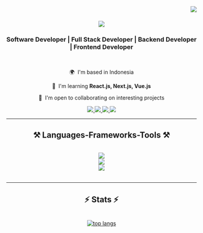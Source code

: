  <img align="right" src="https://visitor-badge.laobi.icu/badge?page_id=Reinawan07.Reinawan07" /> 

<h1 align="center">
    <img src="https://readme-typing-svg.herokuapp.com/?font=Righteous&size=35&center=true&vCenter=true&width=500&height=70&duration=4000&lines=Hi+There!+👋;+I'm+M+Aditya+Reinawan!;" />
</h1>

<h3 align="center">Software Developer | Full Stack Developer | Backend Developer | Frontend Developer</h3>

<br/>

<div align="center">
 
🌍  I'm based in Indonesia

🧠  I'm learning **React.js, Next.js, Vue.js**

🤝  I'm open to collaborating on interesting projects

 </div>
 
<div align="center"> 
  <a href="mailto:adityareinawan@gmail.com">
    <img src="https://img.shields.io/badge/Gmail-333333?style=for-the-badge&logo=gmail&logoColor=red" />
  </a>
  <a href="https://www.linkedin.com/in/muhammad-aditya-reinawan-426a88195/" target="_blank">
    <img src="https://img.shields.io/badge/LinkedIn-0077B5?style=for-the-badge&logo=linkedin&logoColor=white" target="_blank" />
  </a>
  <a href="https://www.instagram.com/reinawan07/" target="_blank">
    <img src="https://img.shields.io/badge/Instagram-E4405F?style=for-the-badge&logo=instagram&logoColor=white" target="_blank" />
  </a>
  <a href="https://reinawan.fun/" target="_blank">
     <img src="https://img.shields.io/badge/Portfolio-255E63?style=for-the-badge&logo=About.me&logoColor=white" /> <!-- sqlite, safari, google-chrome are other good icon options -->
  </a>
</div>

 <hr/>
 
<h2 align="center">⚒️ Languages-Frameworks-Tools ⚒️</h2>
<br/>
<div align="center">
    <img src="https://skillicons.dev/icons?i=javascript,typescript,vscode" /><br>
    <img src="https://skillicons.dev/icons?i=html,css,tailwind,vite,react,next,vue,figma" /><br>
    <img src="https://skillicons.dev/icons?i=nodejs,express,mongodb,mysql,postgres,supabase,jest,postman,aws,cloudflare" /><br>
</div>

<br/>
<hr/>

<h2 align="center">⚡ Stats ⚡</h2>
<br>
<div align=center>
  <a href="https://github.com/Reinawan07" align="left"><img src="https://github-readme-stats.vercel.app/api/top-langs/?username=Reinawan07&hide=HTML&langs_count=8&layout=compact&theme=react&border_radius=10&size_weight=0.5&count_weight=0.5&exclude_repo=github-readme-stats" alt="top langs" />
</div>

<br/><br/>
